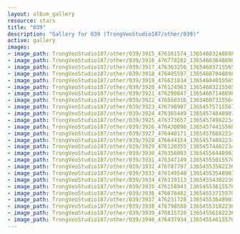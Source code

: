 ```yaml
---
layout: album_gallery
resource: stars
title: "039"
description: "Gallery for 039 (TrongVeoStudio187/other/039)"
active: gallery
images:
- image_path: TrongVeoStudio187/other/039/3915_476161574_1365460324889854_6715373684831728824_n.jpg
- image_path: TrongVeoStudio187/other/039/3916_476778282_1365460364889850_8074269257879291985_n.jpg
- image_path: TrongVeoStudio187/other/039/3917_476363256_1365460371556516_5801383823257051222_n.jpg
- image_path: TrongVeoStudio187/other/039/3918_476405597_1365460704889816_5985622665559721943_n.jpg
- image_path: TrongVeoStudio187/other/039/3919_476621834_1365460401556513_6092812407591568378_n.jpg
- image_path: TrongVeoStudio187/other/039/3920_476124563_1365460321556521_8839069388997074275_n.jpg
- image_path: TrongVeoStudio187/other/039/3921_476290047_1365460714889815_3705540194487630007_n.jpg
- image_path: TrongVeoStudio187/other/039/3922_476560316_1365460731556480_3215130297358093353_n.jpg
- image_path: TrongVeoStudio187/other/039/3923_476798907_1365457571556796_7839129681360417464_n.jpg
- image_path: TrongVeoStudio187/other/039/3924_476365449_1365457484890138_7149846100007018876_n.jpg
- image_path: TrongVeoStudio187/other/039/3925_476373657_1365457498223470_4802155361482264612_n.jpg
- image_path: TrongVeoStudio187/other/039/3926_476430096_1365457441556809_4590529253988416975_n.jpg
- image_path: TrongVeoStudio187/other/039/3927_476440171_1365457688223451_9145852692930552999_n.jpg
- image_path: TrongVeoStudio187/other/039/3928_476644154_1365457488223471_302237381315805297_n.jpg
- image_path: TrongVeoStudio187/other/039/3929_476120355_1365457448223475_2365234242235218645_n.jpg
- image_path: TrongVeoStudio187/other/039/3930_476356003_1365455644890322_8036930199141136581_n.jpg
- image_path: TrongVeoStudio187/other/039/3931_476347149_1365455501557003_4955579544556964910_n.jpg
- image_path: TrongVeoStudio187/other/039/3932_476787797_1365455358223684_6123541657722755846_n.jpg
- image_path: TrongVeoStudio187/other/039/3933_476149548_1365455354890351_8266177698938313473_n.jpg
- image_path: TrongVeoStudio187/other/039/3934_476119113_1365455438223676_5166291698052853902_n.jpg
- image_path: TrongVeoStudio187/other/039/3935_476158943_1365455361557017_5522171109046936110_n.jpg
- image_path: TrongVeoStudio187/other/039/3936_476676482_1365455371557016_5767206992841174376_n.jpg
- image_path: TrongVeoStudio187/other/039/3937_476231728_1365455364890350_6380640051366106398_n.jpg
- image_path: TrongVeoStudio187/other/039/3938_476798588_1365455318223688_2035267796544011537_n.jpg
- image_path: TrongVeoStudio187/other/039/3939_476815720_1365455618223658_7412407064121480440_n.jpg
- image_path: TrongVeoStudio187/other/039/3940_476437934_1365455461557007_7178465627534596356_n.jpg
---
```

